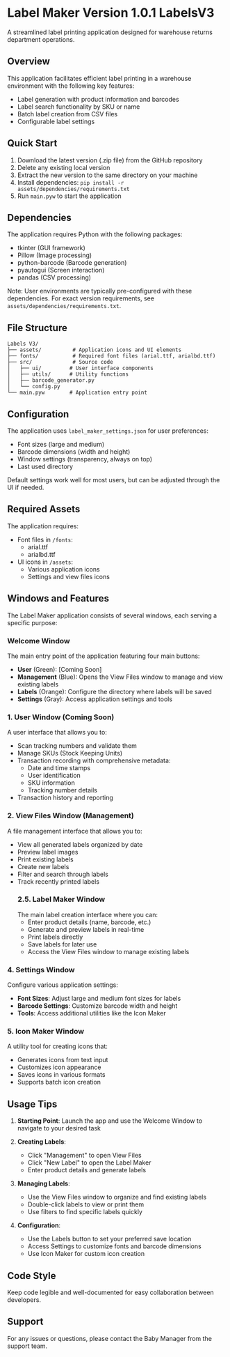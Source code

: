 # Label Maker Version 1.0.1 LabelsV3

A streamlined label printing application designed for warehouse returns department operations.

## Overview

This application facilitates efficient label printing in a warehouse environment with the following key features:
- Label generation with product information and barcodes
- Label search functionality by SKU or name
- Batch label creation from CSV files
- Configurable label settings

## Quick Start

1. Download the latest version (.zip file) from the GitHub repository
2. Delete any existing local version
3. Extract the new version to the same directory on your machine
4. Install dependencies: `pip install -r assets/dependencies/requirements.txt`
5. Run `main.pyw` to start the application

## Dependencies

The application requires Python with the following packages:
- tkinter (GUI framework)
- Pillow (Image processing)
- python-barcode (Barcode generation)
- pyautogui (Screen interaction)
- pandas (CSV processing)

Note: User environments are typically pre-configured with these dependencies. For exact version requirements, see `assets/dependencies/requirements.txt`.

## File Structure

```
Labels V3/
├── assets/          # Application icons and UI elements
├── fonts/           # Required font files (arial.ttf, arialbd.ttf)
├── src/             # Source code
│   ├── ui/         # User interface components
│   ├── utils/      # Utility functions
│   ├── barcode_generator.py
│   └── config.py
└── main.pyw        # Application entry point
```

## Configuration

The application uses `label_maker_settings.json` for user preferences:
- Font sizes (large and medium)
- Barcode dimensions (width and height)
- Window settings (transparency, always on top)
- Last used directory

Default settings work well for most users, but can be adjusted through the UI if needed.

## Required Assets

The application requires:
- Font files in `/fonts`:
  - arial.ttf
  - arialbd.ttf
- UI icons in `/assets`:
  - Various application icons
  - Settings and view files icons

## Windows and Features

The Label Maker application consists of several windows, each serving a specific purpose:

### Welcome Window
The main entry point of the application featuring four main buttons:
- **User** (Green): [Coming Soon]
- **Management** (Blue): Opens the View Files window to manage and view existing labels
- **Labels** (Orange): Configure the directory where labels will be saved
- **Settings** (Gray): Access application settings and tools

### 1. User Window (Coming Soon)
A user interface that allows you to:
- Scan tracking numbers and validate them
- Manage SKUs (Stock Keeping Units)
- Transaction recording with comprehensive metadata:
  - Date and time stamps
  - User identification
  - SKU information
  - Tracking number details
- Transaction history and reporting

### 2. View Files Window (Management)
A file management interface that allows you to:
- View all generated labels organized by date
- Preview label images
- Print existing labels
- Create new labels
- Filter and search through labels
- Track recently printed labels
  ### 2.5. Label Maker Window
  The main label creation interface where you can:
  - Enter product details (name, barcode, etc.)
  - Generate and preview labels in real-time
  - Print labels directly
  - Save labels for later use
  - Access the View Files window to manage existing labels

### 4. Settings Window
Configure various application settings:
- **Font Sizes**: Adjust large and medium font sizes for labels
- **Barcode Settings**: Customize barcode width and height
- **Tools**: Access additional utilities like the Icon Maker

### 5. Icon Maker Window
A utility tool for creating icons that:
- Generates icons from text input
- Customizes icon appearance
- Saves icons in various formats
- Supports batch icon creation

## Usage Tips

1. **Starting Point**: Launch the app and use the Welcome Window to navigate to your desired task
2. **Creating Labels**:
   - Click "Management" to open View Files
   - Click "New Label" to open the Label Maker
   - Enter product details and generate labels

3. **Managing Labels**:
   - Use the View Files window to organize and find existing labels
   - Double-click labels to view or print them
   - Use filters to find specific labels quickly

4. **Configuration**:
   - Use the Labels button to set your preferred save location
   - Access Settings to customize fonts and barcode dimensions
   - Use Icon Maker for custom icon creation

## Code Style

Keep code legible and well-documented for easy collaboration between developers.

## Support

For any issues or questions, please contact the Baby Manager from the support team.
